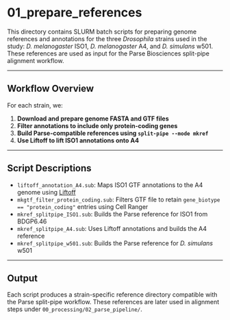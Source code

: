# 01_prepare_references

This directory contains SLURM batch scripts for preparing genome references and annotations for the three *Drosophila* strains used in the study: *D. melanogaster* ISO1, *D. melanogaster* A4, and *D. simulans* w501. These references are used as input for the Parse Biosciences split-pipe alignment workflow.

---

## Workflow Overview

For each strain, we:

1. **Download and prepare genome FASTA and GTF files**  
2. **Filter annotations to include only protein-coding genes**
3. **Build Parse-compatible references using `split-pipe --mode mkref`**
4. **Use Liftoff to lift ISO1 annotations onto A4**

---

## Script Descriptions

- `liftoff_annotation_A4.sub`: Maps ISO1 GTF annotations to the A4 genome using [Liftoff](https://github.com/agshumate/Liftoff)
- `mkgtf_filter_protein_coding.sub`: Filters GTF file to retain `gene_biotype == "protein_coding"` entries using Cell Ranger
- `mkref_splitpipe_ISO1.sub`: Builds the Parse reference for ISO1 from BDGP6.46
- `mkref_splitpipe_A4.sub`: Uses Liftoff annotations and builds the A4 reference
- `mkref_splitpipe_w501.sub`: Builds the Parse reference for *D. simulans* w501

---

## Output

Each script produces a strain-specific reference directory compatible with the Parse split-pipe workflow. These references are later used in alignment steps under `00_processing/02_parse_pipeline/`.
